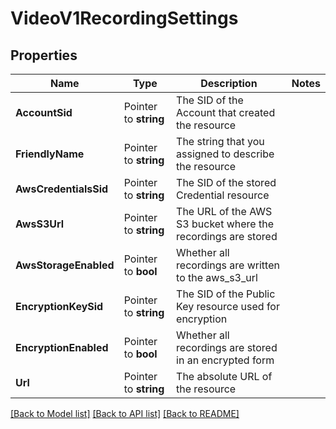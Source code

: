 # VideoV1RecordingSettings

## Properties

Name | Type | Description | Notes
------------ | ------------- | ------------- | -------------
**AccountSid** | Pointer to **string** | The SID of the Account that created the resource |
**FriendlyName** | Pointer to **string** | The string that you assigned to describe the resource |
**AwsCredentialsSid** | Pointer to **string** | The SID of the stored Credential resource |
**AwsS3Url** | Pointer to **string** | The URL of the AWS S3 bucket where the recordings are stored |
**AwsStorageEnabled** | Pointer to **bool** | Whether all recordings are written to the aws_s3_url |
**EncryptionKeySid** | Pointer to **string** | The SID of the Public Key resource used for encryption |
**EncryptionEnabled** | Pointer to **bool** | Whether all recordings are stored in an encrypted form |
**Url** | Pointer to **string** | The absolute URL of the resource |

[[Back to Model list]](../README.md#documentation-for-models) [[Back to API list]](../README.md#documentation-for-api-endpoints) [[Back to README]](../README.md)



